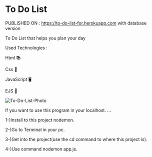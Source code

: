 # To Do List

PUBLISHED ON : https://to-do-list-for.herokuapp.com
with database version

 To Do List that helps you plan your day
 
 Used Technologies : 
 
 Html  📚
 
 Css   🎨
 
 JavaScript  🖥️
 
 EJS  💽
 
 
 
 
![To-Do-List-Photo](https://user-images.githubusercontent.com/89292621/194369493-ea893740-199b-4d85-9cb5-64327bec33ef.png)



If you want to use this program in your localhost. ...

1-)Install to this project nodemon. 

2-)Go to Terminal in your pc. 


3-)Get into the project(use the cd command to where this project is). 



4-)Use command nodemon app.js. 

